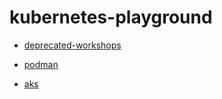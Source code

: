 # kubernetes-playground

- [deprecated-workshops](deprecated-workshops/Readme.md)

- [podman](./podman/Readme.md)

- [aks](aks.md)
